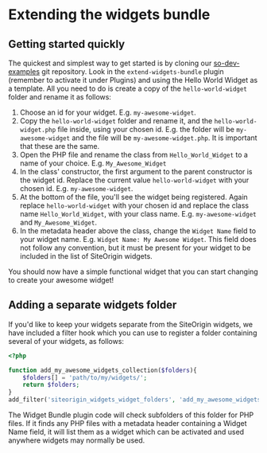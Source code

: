 # Extending the widgets bundle

## Getting started quickly

The quickest and simplest way to get started is by cloning our [so-dev-examples](../../../so-dev-examples) git repository. Look in the `extend-widgets-bundle` plugin (remember to activate it under Plugins) and using the Hello World Widget as a template. All you need to do is create a copy of the `hello-world-widget` folder and rename it as follows:

1. Choose an id for your widget. E.g. `my-awesome-widget`.
2. Copy the `hello-world-widget` folder and rename it, and the `hello-world-widget.php` file inside, using your chosen id. E.g. the folder will be `my-awesome-widget` and the file will be `my-awesome-widget.php`. It is important that these are the same.
3. Open the PHP file and rename the class from `Hello_World_Widget` to a name of your choice. E.g. `My_Awesome_Widget`
4. In the class' constructor, the first argument to the parent constructor is the widget id. Replace the current value `hello-world-widget` with your chosen id. E.g. `my-awesome-widget`.
5. At the bottom of the file, you'll see the widget being registered. Again replace `hello-world-widget` with your chosen id and replace the class name `Hello_World_Widget`, with your class name. E.g. `my-awesome-widget` and `My_Awesome_Widget`.
6. In the metadata header above the class, change the `Widget Name` field to your widget name. E.g. `Widget Name: My Awesome Widget`. This field does not follow any convention, but it must be present for your widget to be included in the list of SiteOrigin widgets.

You should now have a simple functional widget that you can start changing to create your awesome widget!

## Adding a separate widgets folder

If you'd like to keep your widgets separate from the SiteOrigin widgets, we have included a filter hook which you can use to register a folder containing several of your widgets, as follows:

```php
<?php

function add_my_awesome_widgets_collection($folders){
	$folders[] = 'path/to/my/widgets/';
	return $folders;
}
add_filter('siteorigin_widgets_widget_folders', 'add_my_awesome_widgets_collection');
```

The Widget Bundle plugin code will check subfolders of this folder for PHP files. If it finds any PHP files with a metadata header containing a Widget Name field, it will list them as a widget which can be activated and used anywhere widgets may normally be used.
